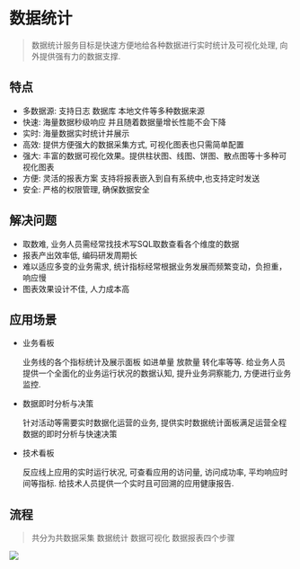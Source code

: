 # 数据统计

> 数据统计服务目标是快速方便地给各种数据进行实时统计及可视化处理, 向外提供强有力的数据支撑.

## 特点

- 多数据源: 支持日志 数据库 本地文件等多种数据来源
- 快速:  海量数据秒级响应 并且随着数据量增长性能不会下降
- 实时: 海量数据实时统计并展示 
- 高效: 提供方便强大的数据采集方式, 可视化图表也只需简单配置
- 强大: 丰富的数据可视化效果。提供柱状图、线图、饼图、散点图等十多种可视化图表
- 方便: 灵活的报表方案 支持将报表嵌入到自有系统中,也支持定时发送
- 安全: 严格的权限管理, 确保数据安全

## 解决问题

- 取数难, 业务人员需经常找技术写SQL取数查看各个维度的数据
- 报表产出效率低, 编码研发周期长
- 难以适应多变的业务需求, 统计指标经常根据业务发展而频繁变动，负担重，响应慢
- 图表效果设计不佳, 人力成本高

## 应用场景

- 业务看板

  业务线的各个指标统计及展示面板 如进单量 放款量 转化率等等. 给业务人员提供一个全面化的业务运行状况的数据认知, 提升业务洞察能力, 方便进行业务监控.

- 数据即时分析与决策

  针对活动等需要实时数据化运营的业务, 提供实时数据统计面板满足运营全程数据的即时分析与快速决策

- 技术看板

  反应线上应用的实时运行状况, 可查看应用的访问量, 访问成功率, 平均响应时间等指标. 给技术人员提供一个实时且可回溯的应用健康报告.

## 流程

> 共分为共数据采集 数据统计 数据可视化 数据报表四个步骤

![](http://www.processon.com/chart_image/5955ad21e4b04e84184d3ac5.png)